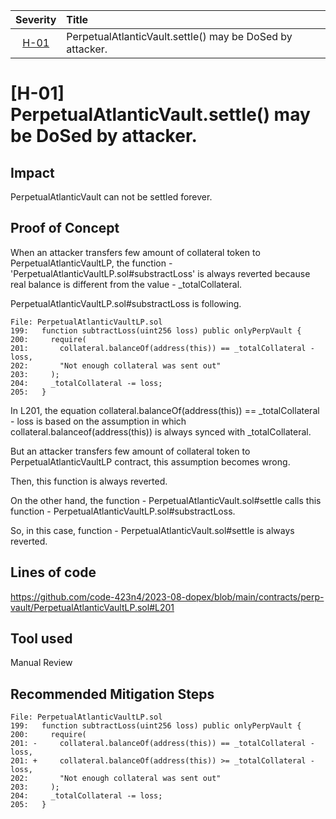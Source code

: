 | Severity | Title | 
|:--:|:---|
| [H-01](#h-01-perpetualatlanticvaultsettle-may-be-dosed-by-attacker) | PerpetualAtlanticVault.settle() may be DoSed by attacker. |


# [H-01] PerpetualAtlanticVault.settle() may be DoSed by attacker.
## Impact
PerpetualAtlanticVault can not be settled forever.

## Proof of Concept
When an attacker transfers few amount of collateral token to PerpetualAtlanticVaultLP, the function - 'PerpetualAtlanticVaultLP.sol#substractLoss' is always reverted because real balance is different from the value - _totalCollateral.

PerpetualAtlanticVaultLP.sol#substractLoss is following.
```solidity
File: PerpetualAtlanticVaultLP.sol
199:   function subtractLoss(uint256 loss) public onlyPerpVault {
200:     require(
201:       collateral.balanceOf(address(this)) == _totalCollateral - loss,
202:       "Not enough collateral was sent out"
203:     );
204:     _totalCollateral -= loss;
205:   }
```
In L201, the equation collateral.balanceOf(address(this)) == _totalCollateral - loss is based on the assumption in which collateral.balanceof(address(this)) is always synced with _totalCollateral.

But an attacker transfers few amount of collateral token to PerpetualAtlanticVaultLP contract, this assumption becomes wrong.

Then, this function is always reverted.

On the other hand, the function - PerpetualAtlanticVault.sol#settle calls this function - PerpetualAtlanticVaultLP.sol#substractLoss.

So, in this case, function - PerpetualAtlanticVault.sol#settle is always reverted.

## Lines of code
https://github.com/code-423n4/2023-08-dopex/blob/main/contracts/perp-vault/PerpetualAtlanticVaultLP.sol#L201

## Tool used
Manual Review

## Recommended Mitigation Steps
```solidity
File: PerpetualAtlanticVaultLP.sol
199:   function subtractLoss(uint256 loss) public onlyPerpVault {
200:     require(
201: -     collateral.balanceOf(address(this)) == _totalCollateral - loss,
201: +     collateral.balanceOf(address(this)) >= _totalCollateral - loss,
202:       "Not enough collateral was sent out"
203:     );
204:     _totalCollateral -= loss;
205:   }
```